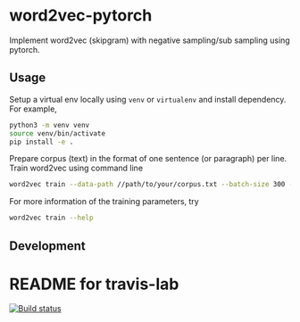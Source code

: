 # word2vec-pytorch

Implement word2vec (skipgram) with negative sampling/sub sampling using pytorch.

## Usage

Setup a virtual env locally using `venv` or `virtualenv` and install dependency. For example,
```bash
python3 -m venv venv
source venv/bin/activate
pip install -e .
```

Prepare corpus (text) in the format of one sentence (or paragraph) per line. Train word2vec using command line
```bash
word2vec train --data-path //path/to/your/corpus.txt --batch-size 300 --lr 0.01
```

For more information of the training parameters, try
```bash
word2vec train --help
```

## Development


# README for travis-lab

[![Build status](https://travis-ci.org/USERNAME/travis-lab.svg?master)](https://travis-ci.org/USERNAME)
